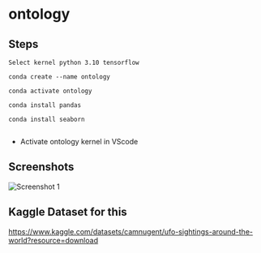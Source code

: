 # ontology

## Steps

```
Select kernel python 3.10 tensorflow

conda create --name ontology

conda activate ontology

conda install pandas

conda install seaborn


```

* Activate ontology kernel in VScode


## Screenshots

![Screenshot 1](screnshots/screenshot_1.png)

## Kaggle Dataset for this

https://www.kaggle.com/datasets/camnugent/ufo-sightings-around-the-world?resource=download


